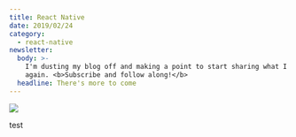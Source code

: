 ```yaml
---
title: React Native
date: 2019/02/24
category:
  - react-native
newsletter:
  body: >-
    I'm dusting my blog off and making a point to start sharing what I know
    again. <b>Subscribe and follow along!</b>
  headline: There's more to come
---
```

![](/assets/img/uploads/thomas_social.png)

test

